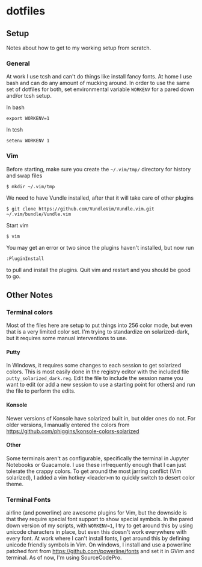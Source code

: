 # dotfiles
## Setup
Notes about how to get to my working setup from scratch.
### General
At work I use tcsh and can't do things like install fancy fonts. At home I use bash and can do any amount of mucking around.  In order to use the same set of dotfiles for both, set environmental variable `WORKENV` for a pared down and/or tcsh setup.

In bash
```
export WORKENV=1
```
In tcsh
```
setenv WORKENV 1
```

### Vim
Before starting, make sure you create the `~/.vim/tmp/` directory for history and swap files
```
$ mkdir ~/.vim/tmp
```

We need to have Vundle installed, after that it will take care of other plugins
```
$ git clone https://github.com/VundleVim/Vundle.vim.git ~/.vim/bundle/Vundle.vim
```

Start vim
```
$ vim
```

You may get an error or two since the plugins haven't installed, but now run
```
:PluginInstall
```

to pull and install the plugins. Quit vim and restart and you should be good to go.

## Other Notes
### Terminal colors
Most of the files here are setup to put things into 256 color mode, but even that is a very limited color set. I'm trying to standardize on solarized-dark, but it requires some manual interventions to use.
#### Putty
In Windows, it requires some changes to each session to get solarized colors. This is most easily done in the registry editor with the included file `putty_solarized_dark.reg`.  Edit the file to include the session name you want to edit (or add a new session to use a starting point for others) and run the file to perform the edits.
#### Konsole
Newer versions of Konsole have solarized built in, but older ones do not.  For older versions, I manually entered the colors from https://github.com/phiggins/konsole-colors-solarized
#### Other
Some terminals aren't as configurable, specifically the terminal in Jupyter Notebooks or Guacamole.  I use these infrequently enough that I can just tolerate the crappy colors.  To get around the most jarring conflict (Vim solarized), I added a vim hotkey \<leader\>m to quickly switch to desert color theme.
### Terminal Fonts
airline (and powerline) are awesome plugins for Vim, but the downside is that they require special font support to show special symbols.  In the pared down version of my scripts, with `WORKENV=1`, I try to get around this by using unicode characters in place, but even this doesn't work everywhere with every font. At work where I can't install fonts, I get around this by defining unicode friendly symbols in Vim.  On windows, I install and use a powerline patched font from https://github.com/powerline/fonts and set it in GVim and terminal. As of now, I'm using SourceCodePro.
